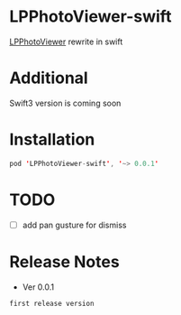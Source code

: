 # LPPhotoViewer-swift
[LPPhotoViewer](https://github.com/litt1e-p/LPPhotoViewer) rewrite in swift

# Additional
Swift3 version is coming soon

# Installation

```swift
pod 'LPPhotoViewer-swift', '~> 0.0.1'
```

# TODO

- [ ] add pan gusture for dismiss

# Release Notes

- Ver 0.0.1

`first release version`
